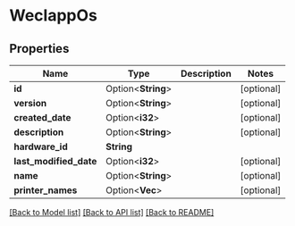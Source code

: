 # WeclappOs

## Properties

Name | Type | Description | Notes
------------ | ------------- | ------------- | -------------
**id** | Option<**String**> |  | [optional]
**version** | Option<**String**> |  | [optional]
**created_date** | Option<**i32**> |  | [optional]
**description** | Option<**String**> |  | [optional]
**hardware_id** | **String** |  | 
**last_modified_date** | Option<**i32**> |  | [optional]
**name** | Option<**String**> |  | [optional]
**printer_names** | Option<**Vec<String>**> |  | [optional]

[[Back to Model list]](../README.md#documentation-for-models) [[Back to API list]](../README.md#documentation-for-api-endpoints) [[Back to README]](../README.md)


